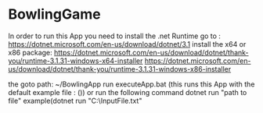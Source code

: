 # BowlingGame

In order to run this App you need to install the .net Runtime
go to : https://dotnet.microsoft.com/en-us/download/dotnet/3.1
install the  x64 or x86 package:
https://dotnet.microsoft.com/en-us/download/dotnet/thank-you/runtime-3.1.31-windows-x64-installer
https://dotnet.microsoft.com/en-us/download/dotnet/thank-you/runtime-3.1.31-windows-x86-installer

the goto path:
~/BowlingApp
run executeApp.bat (this runs this App with the default example file : ())
or run the following command
dotnet run "path to file" example(dotnet run "C:\InputFile.txt"
